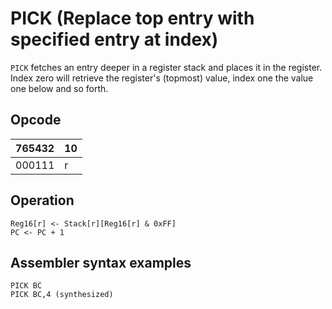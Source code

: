 # PICK (Replace top entry with specified entry at index)

`PICK` fetches an entry deeper in a register stack and places it in the register. Index zero will retrieve the register's (topmost) value, index one the value one below and so forth.

## Opcode
| 765432 | 10 |
|--------|----|    
| 000111 | r  |

## Operation
```
Reg16[r] <- Stack[r][Reg16[r] & 0xFF]
PC <- PC + 1
```

## Assembler syntax examples
```
PICK BC
PICK BC,4 (synthesized)
```

